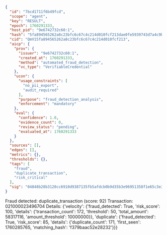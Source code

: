 ```json
{
  "id": "7bcd1711f6b49fcd",
  "scope": "agent",
  "key": "RESULT",
  "epoch": 1760291333,
  "host_pid": "9e6742732c60:1",
  "hash": "5fa894565262a8c23bfc6c67c4c214d010fcf213dae0fe5939743d7a4c9bc4e4",
  "cid": "QmV15fa894565262a8c23bfc6c67c4c214d010fcf213",
  "aicp": {
    "prov": {
      "issuer": "9e6742732c60:1",
      "created_at": 1760291333,
      "method": "automated_fraud_detection",
      "vc_type": "VerifiableCredential"
    },
    "ucon": {
      "usage_constraints": [
        "no_pii_export",
        "audit_required"
      ],
      "purpose": "fraud_detection_analysis",
      "enforcement": "mandatory"
    },
    "eval": {
      "confidence": 1.0,
      "evidence_count": 0,
      "review_status": "pending",
      "evaluated_at": 1760291333
    }
  },
  "sources": [],
  "edges": [],
  "metrics": {},
  "thresholds": {},
  "tags": [
    "fraud",
    "duplicate_transaction",
    "risk_critical"
  ],
  "sig": "04848b28b3120cc6910d9387135fb5afdcb0b9d35b3e96951358f1e65c3e33cb"
}
```

Fraud detected: duplicate_transaction (score: 92)
Transaction: 021000023496704
Details: {'velocity': {'fraud_detected': True, 'risk_score': 100, 'details': {'transaction_count': 172, 'threshold': 50, 'total_amount': 58317116, 'amount_threshold': 10000000}}, 'duplicate': {'fraud_detected': True, 'risk_score': 85, 'details': {'duplicate_count': 171, 'first_seen': 1760285765, 'matching_hash': 'f379baac52e28232'}}}
